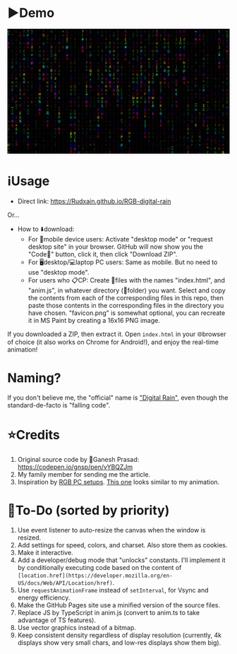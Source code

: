# ▶️Demo
![](RGB%20Matrix%20demo.png)

# ℹUsage
* Direct link: https://Rudxain.github.io/RGB-digital-rain

Or...
* How to ⬇️download:
  + For 📱mobile device users: Activate "desktop mode" or "request desktop site" in your browser. GitHub will now show you the "Code🔽" button, click it, then click "Download ZIP".
  + For 🖥desktop/💻laptop PC users: Same as mobile. But no need to use "desktop mode".
  + For users who 📋CP: Create 📄files with the names "index.html", and "anim.js", in whatever directory (📂folder) you want. Select and copy the contents from each of the corresponding files in this repo, then paste those contents in the corresponding files in the directory you have chosen. "favicon.png" is somewhat optional, you can recreate it in MS Paint by creating a 16x16 PNG image.

If you downloaded a ZIP, then extract it. Open `index.html` in your 🌐browser of choice (it also works on Chrome for Android!), and enjoy the real-time animation!

# Naming?
If you don't believe me, the "official" name is ["Digital Rain"](https://en.wikipedia.org/wiki/Matrix_digital_rain), even though the standard-de-facto is "falling code".

# ⭐Credits
1. Original source code by 👤Ganesh Prasad: https://codepen.io/gnsp/pen/vYBQZJm
2. My family member for sending me the article.
3. Inspiration by [RGB PC setups](https://redtech.lk/file/2020/01/Omega_3.png). [This one](https://reddit.com/r/pcmasterrace/comments/rhzb6i/i_built_an_rgb_side_panel_with_the_matrix_digital) looks similar to my animation.

# 📝To-Do (sorted by priority)
1. Use event listener to auto-resize the canvas when the window is resized.
2. Add settings for speed, colors, and charset. Also store them as cookies.
3. Make it interactive.
4. Add a developer/debug mode that "unlocks" constants. I'll implement it by conditionally executing code based on the content of `[location.href](https://developer.mozilla.org/en-US/docs/Web/API/Location/href)`.
5. Use `requestAnimationFrame` instead of `setInterval`, for Vsync and energy efficiency.
6. Make the GitHub Pages site use a minified version of the source files.
7. Replace JS by TypeScript in anim.js (convert to anim.ts to take advantage of TS features).
8. Use vector graphics instead of a bitmap.
9. Keep consistent density regardless of display resolution (currently, 4k displays show very small chars, and low-res displays show them big).
